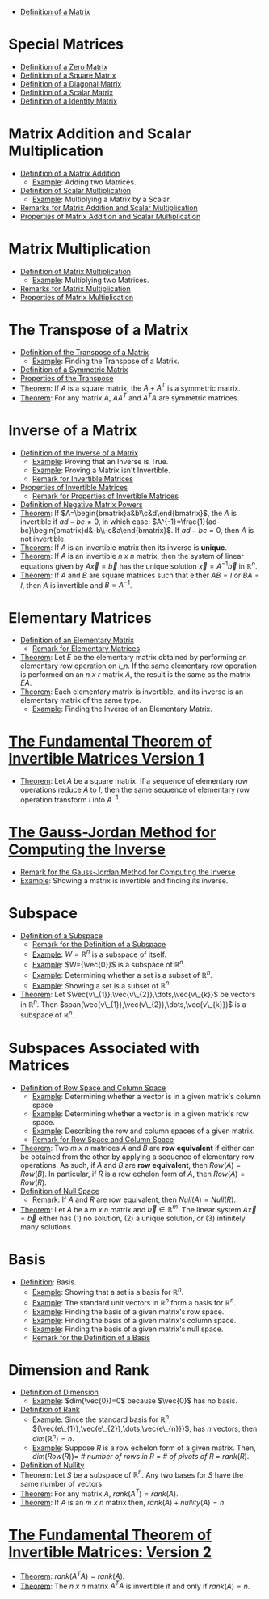 

* [Definition of a Matrix](3.1%20Matrix%20Operations.html#definition-definition-of-a-matrix)

# Special Matrices

* [Definition of a Zero Matrix](3.1%20Matrix%20Operations.html#definition-zero-matrix)
* [Definition of a Square Matrix](3.1%20Matrix%20Operations.html#definition-square-matrix)
* [Definition of a Diagonal Matrix](3.1%20Matrix%20Operations.html#definition-diagonal-matrix)
* [Definition of a Scalar Matrix](3.1%20Matrix%20Operations.html#definition-scalar-matrix)
* [Definition of a Identity Matrix](3.1%20Matrix%20Operations.html#definition-identity-matrix)

# Matrix Addition and Scalar Multiplication

* [Definition of a Matrix Addition](3.1%20Matrix%20Operations.html#definition-matrix-addition)
  * [Example](3.1%20Matrix%20Operations.html#example): Adding two Matrices.
* [Definition of Scalar Multiplication](3.1%20Matrix%20Operations.html#definition-scalar-multiplication)
  * [Example](3.1%20Matrix%20Operations.html#example-scalar-matrix): Multiplying a Matrix by a Scalar.
* [Remarks for Matrix Addition and Scalar Multiplication](3.1%20Matrix%20Operations.html#remark-matrix-addition-and-scalar-multiplication) 
* [Properties of Matrix Addition and Scalar Multiplication](3.2%20Matrix%20Algebra.html#theorem-algebraic-properties-of-matrix-addition-and-scalar-multiplication)

# Matrix Multiplication

* [Definition of Matrix Multiplication](3.1%20Matrix%20Operations.html#definition-matrix-multiplication)
  * [Example](3.1%20Matrix%20Operations.html#example-multiplying-two-matrices): Multiplying two Matrices.
* [Remarks for Matrix Multiplication](3.1%20Matrix%20Operations.html#remark-matrix-multiplication)
* [Properties of Matrix Multiplication](3.2%20Matrix%20Algebra.html#theorem-properties-of-matrix-multiplication)

# The Transpose of a Matrix

* [Definition of the Transpose of a Matrix](3.1%20Matrix%20Operations.html#definition-transpose-of-a-matrix)
  * [Example](3.1%20Matrix%20Operations.html#example-finding-the-transpose): Finding the Transpose of a Matrix.
* [Definition of a Symmetric Matrix](3.1%20Matrix%20Operations.html#definition-symmetric-matrix)
* [Properties of the Transpose](3.2%20Matrix%20Algebra.html#theorem-properties-of-the-transpose)
* [Theorem](3.2%20Matrix%20Algebra.html#theorem-transpose-and-symmetric): If $A$ is a square matrix, the $A+A^{T}$ is a symmetric matrix.
* [Theorem](3.2%20Matrix%20Algebra.html#theorem-transpose-and-symmetric): For any matrix $A$, $AA^{T}$ and $A^{T}A$ are symmetric matrices.

# Inverse of a Matrix

* [Definition of the Inverse of a Matrix](3.3%20The%20Inverse%20of%20a%20Matrix.html#definition-invertible-matrix)
  * [Example](3.3%20The%20Inverse%20of%20a%20Matrix.html#example-proving-an-inverse-is-true): Proving that an Inverse is True.
  * [Example](3.3%20The%20Inverse%20of%20a%20Matrix.html#example-proving-a-matrix-is-not-invertible): Proving a Matrix isn't Invertible.
  * [Remark for Invertible Matrices](3.3%20The%20Inverse%20of%20a%20Matrix.html#remark-matrix-multiplication-and-inverses)
* [Properties of Invertible Matrices](3.3%20The%20Inverse%20of%20a%20Matrix.html#theorem-properties-of-invertible-matrices)
  * [Remark for Properties of Invertible Matrices](3.3%20The%20Inverse%20of%20a%20Matrix.html#remark-properties-of-invertible-matrices)
* [Definition of Negative Matrix Powers](3.3%20The%20Inverse%20of%20a%20Matrix.html#definition-invertible-matrices-and-powers)
* [Theorem](3.3%20The%20Inverse%20of%20a%20Matrix.html#theorem-inverse-of-2-x-2-matrices): If $A=\begin{bmatrix}a&b\\c&d\end{bmatrix}$, the $A$ is invertible if $ad-bc\neq0$, in which case: $A^{-1}=\frac{1}{ad-bc}\begin{bmatrix}d&-b\\-c&a\end{bmatrix}$. If $ad-bc=0$, then $A$ is not invertible.
* [Theorem](3.3%20The%20Inverse%20of%20a%20Matrix.html#theorem-inverses-and-unique-solutions): If $A$ is an invertible matrix then its inverse is **unique**.
* [Theorem](3.3%20The%20Inverse%20of%20a%20Matrix.html#theorem-invertible-matrices-and-systems-of-linear-equations): If $A$ is an invertible *n x n* matrix, then the system of linear equations given by $A\vec{x}=\vec{b}$ has the unique solution $\vec{x}=A^{-1}\vec{b}$ in $\mathbb{R}^{n}$.
* [Theorem](3.3%20The%20Inverse%20of%20a%20Matrix.html#theorem-invertible-matrix-theorem): If $A$ and $B$ are square matrices such that either $AB=I$ or $BA=I$, then $A$ is invertible and $B=A^{-1}$.

# Elementary Matrices

* [Definition of an Elementary Matrix](3.3%20The%20Inverse%20of%20a%20Matrix.html#definition-elementary-matrix)
  * [Remark for Elementary Matrices](3.3%20The%20Inverse%20of%20a%20Matrix.html#remark-elementary-matrix)
* [Theorem](3.3%20The%20Inverse%20of%20a%20Matrix.html#theorem-elementary-matrices-and-elementary-row-operations): Let $E$ be the elementary matrix obtained by performing an elementary row operation on $I\_{n}$. If the same elementary row operation is performed on an *n x r* matrix $A$, the result is the same as the matrix $EA$.
* [Theorem](3.3%20The%20Inverse%20of%20a%20Matrix.html#theorem-invertibility-of-elementary-matrices): Each elementary matrix is invertible, and its inverse is an elementary matrix of the same type.
  * [Example](3.3%20The%20Inverse%20of%20a%20Matrix.html#example-invertibility-of-elementary-matrices): Finding the Inverse of an Elementary Matrix.

# [The Fundamental Theorem of Invertible Matrices Version 1](3.3%20The%20Inverse%20of%20a%20Matrix.html#theorem-the-fundamental-theorem-of-invertible-matrices-version-1)

* [Theorem](3.3%20The%20Inverse%20of%20a%20Matrix.html#theorem-inverse-and-elementary-matrices): Let $A$ be a square matrix. If a sequence of elementary row operations reduce $A$ to $I$, then the same sequence of elementary row operation transform $I$ into $A^{-1}$.

# [The Gauss-Jordan Method for Computing the Inverse](3.3%20The%20Inverse%20of%20a%20Matrix.html#the-gauss-jordan-method-for-computing-the-inverse)

* [Remark for the Gauss-Jordan Method for Computing the Inverse](3.3%20The%20Inverse%20of%20a%20Matrix.html#the-gauss-jordan-method-for-computing-the-inverse-remark-the-gauss-jordan-method-for-computing-the-inverse)
* [Example](3.3%20The%20Inverse%20of%20a%20Matrix.html#example-the-gauss-jordan-method-for-computing-the-inverse): Showing a matrix is invertible and finding its inverse.

# Subspace

* [Definition of a Subspace](3.5%20Subspaces,%20Basis,%20Dimension,%20and%20Rank.html#definition-subspace)
  * [Remark for the Definition of a Subspace](3.5%20Subspaces,%20Basis,%20Dimension,%20and%20Rank.html#remark-subspace)
  * [Example](3.5%20Subspaces,%20Basis,%20Dimension,%20and%20Rank.html#example-subspace-of-itself): $W=\mathbb{R}^{n}$ is a subspace of itself.
  * [Example](3.5%20Subspaces,%20Basis,%20Dimension,%20and%20Rank.html#example-zero-vector-and-subspaces): $W={\vec{0}}$ is a subspace of $\mathbb{R}^{n}$.
  * [Example](3.5%20Subspaces,%20Basis,%20Dimension,%20and%20Rank.html#example-determining-whether-a-set-is-a-subspace): Determining whether a set is a subset of $\mathbb{R}^{n}$.
  * [Example](3.5%20Subspaces,%20Basis,%20Dimension,%20and%20Rank.html#example-showing-a-set-is-a-subspace): Showing a set is a subset of $\mathbb{R}^{n}$.
* [Theorem](3.5%20Subspaces,%20Basis,%20Dimension,%20and%20Rank.html#theorem-span-and-subspace): Let $\vec{v\_{1}},\vec{v\_{2}},\dots,\vec{v\_{k}}$ be vectors in $\mathbb{R}^{n}$. Then $span(\vec{v\_{1}},\vec{v\_{2}},\dots,\vec{v\_{k}})$ is a subspace of $\mathbb{R}^{n}$. 

# Subspaces Associated with Matrices

* [Definition of Row Space and Column Space](3.5%20Subspaces,%20Basis,%20Dimension,%20and%20Rank.html#definition-row-space-and-column-space)
  * [Example](3.5%20Subspaces,%20Basis,%20Dimension,%20and%20Rank.html#example-row-space-and-column-space): Determining whether a vector is in a given matrix's column space
  * [Example](3.5%20Subspaces,%20Basis,%20Dimension,%20and%20Rank.html#example-row-space-and-column-space): Determining whether a vector is in a given matrix's row space.
  * [Example](3.5%20Subspaces,%20Basis,%20Dimension,%20and%20Rank.html#example-row-space-and-column-space): Describing the row and column spaces of a given matrix.
  * [Remark for Row Space and Column Space](3.5%20Subspaces,%20Basis,%20Dimension,%20and%20Rank.html#remark-row-space-and-column-space)
* [Theorem](3.5%20Subspaces,%20Basis,%20Dimension,%20and%20Rank.html#theorem-row-equivalence): Two *m x n* matrices $A$ and $B$ are **row equivalent** if either can be obtained from the other by applying a sequence of elementary row operations. As such, if $A$ and $B$ are **row equivalent**, then $Row(A)=Row(B)$. In particular, if $R$ is a row echelon form of $A$, then $Row(A)=Row(R)$.
* [Definition of Null Space](3.5%20Subspaces,%20Basis,%20Dimension,%20and%20Rank.html#definition-null-space)
  * [Remark](3.5%20Subspaces,%20Basis,%20Dimension,%20and%20Rank.html#remark-null-space): If $A$ and $R$ are row equivalent, then $Null(A)=Null(R)$. 
* [Theorem](3.5%20Subspaces,%20Basis,%20Dimension,%20and%20Rank.html#theorem-solutions-to-a-vec-x-vec-b): Let $A$ be a *m x n* matrix and $\vec{b}\in\mathbb{R}^{m}$. The linear system $A\vec{x}=\vec{b}$ either has (1) no solution, (2) a unique solution, or (3) infinitely many solutions. 

# Basis

* [Definition](3.5%20Subspaces,%20Basis,%20Dimension,%20and%20Rank.html#definition-basis): Basis.
  * [Example](3.5%20Subspaces,%20Basis,%20Dimension,%20and%20Rank.html#example-showing-a-set-is-a-basis): Showing that a set is a basis for $\mathbb{R}^{n}$.
  * [Example](3.5%20Subspaces,%20Basis,%20Dimension,%20and%20Rank.html#example-bases-and-standard-unit-vectors): The standard unit vectors in $\mathbb{R}^{n}$ form a basis for $\mathbb{R}^{n}$.
  * [Example](3.5%20Subspaces,%20Basis,%20Dimension,%20and%20Rank.html#example-find-a-row-space-s-basis): Finding the basis of a given matrix's row space.
  * [Example](3.5%20Subspaces,%20Basis,%20Dimension,%20and%20Rank.html#example-find-a-column-space-s-basis): Finding the basis of a given matrix's column space.
  * [Example](3.5%20Subspaces,%20Basis,%20Dimension,%20and%20Rank.html#example-find-a-null-space-s-basis): Finding the basis of a given matrix's null space.
  * [Remark for the Definition of a Basis](3.5%20Subspaces,%20Basis,%20Dimension,%20and%20Rank.html#remark-basis) 

# Dimension and Rank

* [Definition of Dimension](3.5%20Subspaces,%20Basis,%20Dimension,%20and%20Rank.html#definition-dimension)
  * [Example](3.5%20Subspaces,%20Basis,%20Dimension,%20and%20Rank.html#example-dim-vec-0-0-because-vec-0-has-no-basis):  $dim(\vec{0})=0$ because $\vec{0}$ has no basis.
* [Definition of Rank](3.5%20Subspaces,%20Basis,%20Dimension,%20and%20Rank.html#definition-rank)
  * [Example](3.5%20Subspaces,%20Basis,%20Dimension,%20and%20Rank.html#example-1): Since the standard basis for $\mathbb{R}^{n}$, ${\vec{e\_{1}},\vec{e\_{2}},\dots,\vec{e\_{n}}}$, has $n$ vectors, then $dim(\mathbb{R}^{n})=n$.
  * [Example](3.5%20Subspaces,%20Basis,%20Dimension,%20and%20Rank.html#example-2): Suppose $R$ is a row echelon form of a given matrix. Then, $dim(Row(R))=$ *\# number of rows in R* $=$ *\# of pivots of R* $=$ $rank(R)$.
* [Definition of Nullity](3.5%20Subspaces,%20Basis,%20Dimension,%20and%20Rank.html#definition-nullity)
* [Theorem](3.5%20Subspaces,%20Basis,%20Dimension,%20and%20Rank.html#theorem-the-basis-theorem): Let $S$ be a subspace of $\mathbb{R}^{n}$. Any two bases for $S$ have the same number of vectors.
* [Theorem](3.5%20Subspaces,%20Basis,%20Dimension,%20and%20Rank.html#theorem-rank-and-transpose-equivalency): For any matrix $A$, $rank(A^{T})=rank(A)$.
* [Theorem](3.5%20Subspaces,%20Basis,%20Dimension,%20and%20Rank.html#theorem-rank-nullity-theorem): If $A$ is an *m x n* matrix then, $rank(A)+nullity(A)=n$.

# [The Fundamental Theorem of Invertible Matrices: Version 2](3.5%20Subspaces,%20Basis,%20Dimension,%20and%20Rank.html#theorem-the-fundamental-theorem-of-invertible-matrices-version-2)

* [Theorem](3.5%20Subspaces,%20Basis,%20Dimension,%20and%20Rank.html#theorem-rank-and-transpose): $rank(A^{T}A)=rank(A)$.
* [Theorem](3.5%20Subspaces,%20Basis,%20Dimension,%20and%20Rank.html#theorem-rank-and-transpose): The *n x n* matrix $A^{T}A$ is invertible if and only if $rank(A)=n$.

<script type="text/javascript" src="https://cdnjs.cloudflare.com/ajax/libs/mathjax/2.7.5/MathJax.js?config=TeX-MML-AM_CHTML"></script>
